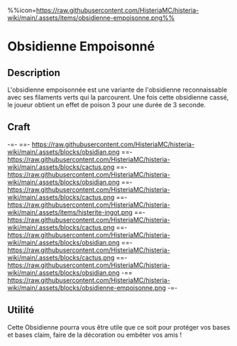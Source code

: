 %%icon=https://raw.githubusercontent.com/HisteriaMC/histeria-wiki/main/.assets/items/obsidienne-empoisonne.png%%

# Obsidienne Empoisonné 

## Description 
L'obsidienne empoisonnée est une variante de l'obsidienne reconnaissable avec ses filaments verts qui la parcourent. Une fois cette obsidienne cassé, le joueur obtient un effet de poison 3 pour une durée de 3 seconde.

## Craft
-=-
 ==- https://raw.githubusercontent.com/HisteriaMC/histeria-wiki/main/.assets/blocks/obsidian.png
 ==- https://raw.githubusercontent.com/HisteriaMC/histeria-wiki/main/.assets/blocks/cactus.png
 ==- https://raw.githubusercontent.com/HisteriaMC/histeria-wiki/main/.assets/blocks/obsidian.png
 ==- https://raw.githubusercontent.com/HisteriaMC/histeria-wiki/main/.assets/blocks/cactus.png
 ==- https://raw.githubusercontent.com/HisteriaMC/histeria-wiki/main/.assets/items/histerite-ingot.png
 ==- https://raw.githubusercontent.com/HisteriaMC/histeria-wiki/main/.assets/blocks/cactus.png
 ==- https://raw.githubusercontent.com/HisteriaMC/histeria-wiki/main/.assets/blocks/obsidian.png
 ==- https://raw.githubusercontent.com/HisteriaMC/histeria-wiki/main/.assets/blocks/cactus.png
 ==- https://raw.githubusercontent.com/HisteriaMC/histeria-wiki/main/.assets/blocks/obsidian.png
 -== https://raw.githubusercontent.com/HisteriaMC/histeria-wiki/main/.assets/blocks/obsidienne-empoisonne.png
-=-

## Utilité 
Cette Obsidienne pourra vous être utile que ce soit pour protéger vos bases et bases claim, faire de la décoration ou embêter vos amis !